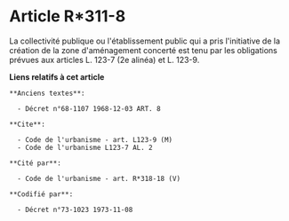 # Article R*311-8

La collectivité publique ou l'établissement public qui a pris l'initiative de la création de la zone d'aménagement concerté
est tenu par les obligations prévues aux articles L. 123-7 (2e alinéa) et L. 123-9.

**Liens relatifs à cet article**

	**Anciens textes**:

	  - Décret n°68-1107 1968-12-03 ART. 8

	**Cite**:

	  - Code de l'urbanisme - art. L123-9 (M)
	  - Code de l'urbanisme L123-7 AL. 2

	**Cité par**:

	  - Code de l'urbanisme - art. R*318-18 (V)

	**Codifié par**:

	  - Décret n°73-1023 1973-11-08
